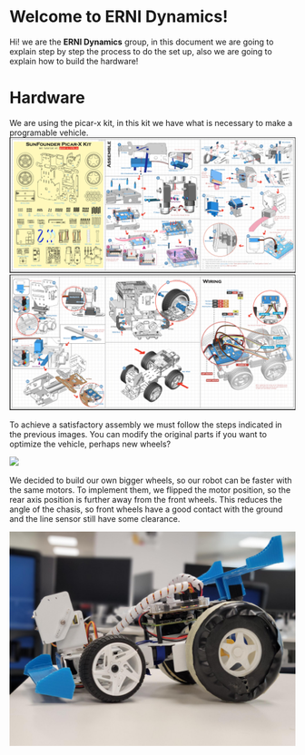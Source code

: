 # Welcome to ERNI Dynamics!

Hi! we are the **ERNI Dynamics** group, in this document we are going to explain step by step the process to do the set up, also we are going to explain how to build the hardware!


# Hardware

We are using the picar-x kit, in this kit we have what is necessary to make a programable vehicle.
![Materials](https://github.com/enricd/erni_dynamics_hackathon/blob/6d5fc79c7afc406060e7dba13fa715742e2e5fe1/Documentation/materials-picar-x.png)
![Materials](https://github.com/enricd/erni_dynamics_hackathon/blob/6d5fc79c7afc406060e7dba13fa715742e2e5fe1/Documentation/materials2-picar-x.png)

To achieve a satisfactory assembly we must follow the steps indicated in the previous images. You can modify the original parts if you want to optimize the vehicle, perhaps new wheels?

<img src="https://github.com/enricd/erni_dynamics_hackathon/blob/32b93b73da940efe23bfba2c57dab719010e7603/Documentation/IMG_1713.png" width="250">

We decided to build our own bigger wheels, so our robot can be faster with the same motors. To implement them, we flipped the motor position, so the rear axis position is further away from the front wheels. This reduces the angle of the chasis, so front wheels have a good contact with the ground and the line sensor still have some clearance.

<img src="https://github.com/enricd/erni_dynamics_hackathon/blob/main/Documentation/ErniDynamicsCar.png"  width="700">
